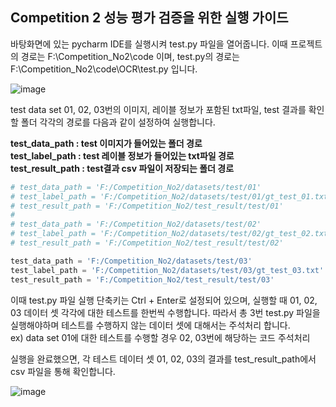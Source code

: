 ## Competition 2 성능 평가 검증을 위한 실행 가이드

바탕화면에 있는 pycharm IDE를 실행시켜 test.py 파일을 열어줍니다. 이때 프로젝트의 경로는 F:\Competition_No2\code 이며, test.py의 경로는F:\Competition_No2\code\OCR\test.py 입니다.

![image](https://user-images.githubusercontent.com/30248006/154059434-58e6d91c-ef74-4a01-8ed2-8bc76f3b45bb.png)

test data set 01, 02, 03번의 이미지, 레이블 정보가 포함된 txt파일, test 결과를 확인할 폴더 각각의 경로를 다음과 같이 설정하여 실행합니다.

**test_data_path : test 이미지가 들어있는 폴더 경로**  
**test_label_path : test 레이블 정보가 들어있는 txt파일 경로**  
**test_result_path : test결과 csv 파일이 저장되는 폴더 경로**  

```Python
# test_data_path = 'F:/Competition_No2/datasets/test/01'
# test_label_path = 'F:/Competition_No2/datasets/test/01/gt_test_01.txt'
# test_result_path = 'F:/Competition_No2/test_result/test/01'
#
# test_data_path = 'F:/Competition_No2/datasets/test/02'
# test_label_path = 'F:/Competition_No2/datasets/test/02/gt_test_02.txt'
# test_result_path = 'F:/Competition_No2/test_result/test/02'

test_data_path = 'F:/Competition_No2/datasets/test/03'
test_label_path = 'F:/Competition_No2/datasets/test/03/gt_test_03.txt'
test_result_path = 'F:/Competition_No2/test_result/test/03'
```
이때 test.py 파일 실행 단축키는 Ctrl + Enter로 설정되어 있으며, 실행할 때 01, 02, 03 데이터 셋 각각에 대한 테스트를 한번씩 수행합니다. 따라서 
총 3번 test.py 파일을 실행해야하며 테스트를 수행하지 않는 데이터 셋에 대해서는 주석처리 합니다.  
ex) data set 01에 대한 테스트를 수행할 경우 02, 03번에 해당하는 코드 주석처리

실행을 완료했으면, 각 테스트 데이터 셋 01, 02, 03의 결과를 test_result_path에서 csv 파일을 통해 확인합니다.

![image](https://user-images.githubusercontent.com/30248006/154065204-bc1cd983-4158-4f7e-971a-e429dc184aac.png)
